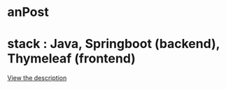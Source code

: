 # anPost
# stack : Java, Springboot (backend), Thymeleaf (frontend)

[View the description](anPost/blob/main/anPost%20description.pdf)
